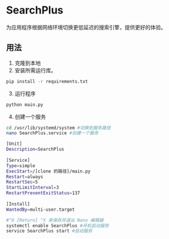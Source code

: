 # SearchPlus

为应用程序根据网络环境切换更低延迟的搜索引擎，提供更好的体验。

## 用法

1. 克隆到本地
2. 安装所需运行库。

```bash
pip install -r requirements.txt
```

3. 运行程序

```bash
python main.py
```

4. 创建一个服务

```bash
cd /usr/lib/systemd/system #切换到服务路径
nano SearchPlus.service #创建一个服务
```

```bash
[Unit]
Description=SearchPlus
 
[Service]
Type=simple
ExecStart=/[clone 的路径]/main.py
Restart=always
RestartSec=5
StartLimitInterval=3
RestartPreventExitStatus=137
 
[Install]
WantedBy=multi-user.target
```

```bash
#^O [Return] ^X 来保存并退出 Nano 编辑器
systemctl enable SearchPlus #开机启动服务
service SearchPlus start #启动服务
```
